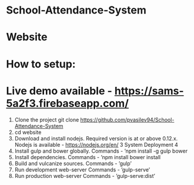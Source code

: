 # School-Attendance-System
# Website 

# How to setup:

# Live demo available - https://sams-5a2f3.firebaseapp.com/


1. Clone the project
git clone https://github.com/pvasilev94/School-Attendance-System
2. cd website
3. Download and install nodejs.
Required version is at or above 0.12.x. Nodejs is available - https://nodejs.org/en/
3
System Deployment 4
4. Install gulp and bower globally.
Commands - ’npm install -g gulp bower
5. Install dependencies.
Commands - ’npm install bower install
6. Build and vulcanize sources.
Commands - ’gulp’
7. Run development web-server
Commands - ’gulp-serve’
8. Run production web-server
Commands - ’gulp-serve:dist’
